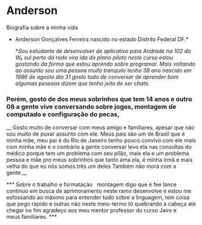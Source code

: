# Anderson

Biografia sobre a minha vida

* Anderson Gonçalves Ferreira nascido no estado Distrito Federal DF.*

  **Sou estudante de desenvolver de aplicativo para Andrade na 102 da W₃ sul perto dá rodo vira ida do plano piloto
neste curso estou gostando da forma que estou aprendo sobre programar. Mais voltando ao assunto sou uma pessoa muito tranquilo tenho 38 ano nascido em 1986 de agosto dia 31 gosto tudo de conversar de aprender bom algumas pessoas dizem que tenho jeito de ser chato.*

### Porém, gosto de dos meus sobrinhos que tem 14 anos e outro 08 a gente vive conversando sobre jogos, montagem de computado e configuração do pecas, ###
__ Gosto muito de conversar com meus amigo e familiares, apesar que não sou muito de puxar assunto com ele. Meus pais são um de Brasil que é minha mãe, meu pai é do Rio de Janeiro tenho pouco convivo com ele mais com minha mãe e o contrário a gente conversar levo ela nas consultas do médico porque tem um problema com seu pilão, mais ela e um problema pessoa e mãe pro meus sobrinhos que tanto ama ela, é minha irmã e mais velha do que eu nós somos três um deles Também não mora com a gente.__

*** Sobre o trabalho e formatação   montagem digo que é fee lance continuo em busca de aprimoramento neste ramo desenvolve e estou me esfossando ao máximo para entender tudo sobre a linguagem, tem coisa que pego rápido e outras não neste meio-termo tô quebrando a cabeça até chegar no fim agradeço aos meu mentor professor do curso Jairo e meus familiares. ***
